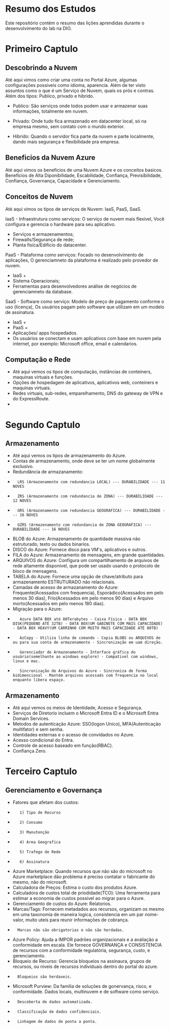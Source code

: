 # Resumo dos Estudos
Este repositório contém o resumo das lições aprendidas durante o desenvolvimento do lab na DIO.

<h1>Primeiro Captulo</h1>

<h2>Descobrindo a Nuvem</h2>

Até aqui vimos como criar uma conta no Portal Azure, algumas configurações possiveis como idioma, aparencia. Além de ter visto assuntos como o que é um Serviço de Nuvem, quais os prós e contras. 
Atém dos tipos: Publico, privado e hibrido. 

* Publico: São serviços onde todos podem usar e armazenar suas informações, totalmente em nuvem. 

* Privado: Onde tudo fica armazenado em datacenter local, só na empresa mesmo, sem contato com o mundo exterior. 

* Hibrido: Quando o servidor fica parte da nuvem e parte localmente, dando mais segurança e flexibilidade pra empresa. 

<h2>Beneficios da Nuvem Azure</h2>

Até aqui vimos os beneficios de uma Nuvem Azure e os conceitos basicos. Beneficios de Alta Diponibilidade, Escabilidade, Confiança, Previsibilidade, Confiança, Governança, Capacidade e Gerenciamento. 

<h2>Conceitos de Nuvem</h2>

Até aqui vimos os tipos de serviços de Nuvem: IaaS, PaaS, SaaS.

IaaS - Infraestrutura como serviços: O serviço de nuvem mais flexível, Você configura e gerencia o hardware para seu aplicativo.
* Serviços e armazenamentos;
* Firewalls/Segurança de rede;
* Planta fisíca/Edificio do datacenter.
  
PaaS - Plataforma como serviços: Focado no desenvolvimento de aplicações, O gerenciamneto da plataforma é realizado pelo provedor de nuvem.
* IaaS +
* Sistema Operacionais;
* Ferramentas para desenvolvedores análise de negócios de gerenciamneto da database. 

SaaS - Software como serviço: Modelo de preço de pagamento conforme o uso (licença), Os usuários pagam pelo software que utilizam em um modelo de assinatura. 
* IaaS +
* PaaS +
* Aplicações/ apps hospedados. 
* Os usuários se conectam e usam aplicativos com base em nuvem pela internet, por exemplo: Microsoft office, email e calendarios. 

<h2>Computação e Rede</h2>

* Até aqui vemos os tipos de computação, instâncias de conteiners, maquinas virtuais e funções.
* Opções de hospedagem de aplicativos, aplicativos web, conteiners e maquinas virtuais.
* Redes virtuais, sub-redes, emparelhamento, DNS do gateway de VPN e do ExpressRoute.
* 
<h1>Segundo Captulo</h1>
  
<h2>Armazenamento</h2>

* Até aqui vemos os tipos de armazenamento do Azure.
* Contas de armazenamento, onde deve se ter um nome globalmente exclusivo. 
* Redundância de armazanamento:
*       LRS (Armazenamento com redundancia LOCAL) --- DURABILIDADE --- 11 NOVES
*       ZRS (Armazenamento com redundancia de ZONA) --- DURABILIDADE --- 12 NOVES
*       GRS (Armazenamento com redundancia GEOGRAFICA) --- DURABILIDADE --- 16 NOVES
*       GZRS (Armazenamento com redundancia de ZONA GEOGRAFICA) --- DURABILIDADE --- 16 NOVES
*  BLOB do Azure: Armazenamento de quantidade massiva não estruturado, texto ou dados binarios.
*  DISCO do Azure: Fornece disco para VM's, aplicativos e outros.
*  FILA do Azure: Armazenamento de mensagens, em grande quantidades.
*  ARQUIVOS do Azure: Configura um compartilhamento de arquivos de rede altamente disponivel, que pode ser usado usando o protocolo de bloco de mensagens. 
*  TABELA do Azure: Fornece uma opção de chave/atributo para armazenamento ESTRUTURADO não relacionais. 
*  Camadas de acesso de armazanamento do Azure:  Frequente(Acessados com frequencia), Esporádico(Acessados em pelo menos 30 dias), Frio(Acessados em pelo menos 90 dias) e Arquivo morto(Acessados em pelo menos 180 dias). 
*  Migração para o Azure:
*        Azure DATA BOX até 80Terabytes - Caixa Física - DATA BOX DISK(PEQUENO ATÉ 32TB) - DATA BOX(UM GABINETE COM MAIS CAPACIDADE) - DATA BOX HEAVY(UM CARRINHO COM MUITO MAIS CAPACIDADE ATÉ 80TB) 
*        AzCopy - Utiliza linha de comando - Copia BLOBS ou ARQUIVOS de ou para sua conta de armazenamento - Sincronização em uam direção. 
*        Gerenciador de Armazenamento - Interface gráfica do usuário(semelhante ao windows explore) - Compativel com windows, linux e mac.
*        Sincronização de Arquivos do Azure - Sincroniza de forma bidimencional - Mantém arquivos acessads com frequencia no local enquanto libera espaço.

<h2>Armazenamento</h2>

* Até aqui vemos os meios de Identidade, Acesso e Segurança.
* Serviços de Diretorio incluem o Microsoft Entra ID e o Microsoft Entra Domain Services.
* Metodos de autenticação Azure: SSO(logon Unico), MFA(Autenticação multifator) e sem senha.
* Identidades externas e o acesso de convidados no Azure.
* Acesso condicional do Entra.
* Controle de acesso baseado em função(RBAC).
* Confiança Zero.
  
<h1>Terceiro Captulo</h1>
<h2>Gerenciamento e Governança</h2>

* Fatores que afetam dos custos:
*        1) Tipo de Recurso
*        2) Consumo
*        3) Manutenção
*        4) Area Geografica
*        5) Trafego de Rede
*        6) Assinatura

* Azure Marketplace: Quando recursos que não são do microsoft no Azure marketplace dão problema é preciso contatar o fabricante do mesmo, não do microsoft.
* Calculadora de Preços: Estima o custo dos produtos Azure. 
* Calculadora de custos total de priodidade(TCO): Uma ferramenta para estimar a economia de custos possivel ao migrar para o Azure.
* Gerenciamento de custos do Azure: Relatorios.
* Marcas/Tags: Fornecem metadados aos recursos, organizam os mesmo em uma taxonomia de maneira logica, consistencia em um par nome-valor, muito uteis para reunir informações de cobrança.
*       Marcas não são obrigatorias e não são herdadas. 
* Azure Policy: Ajuda a IMPOR padrões organizacionais e a avaliação a conformidade em escala. Ele fornece GOVERNANÇA e CONSISTENCIA de recursos com a conformidade regulatória, segurança, custo, e gerenciamento.
* Bloqueio de Recurso: Gerencia bloqueios na assinaura, grupos de recursos, ou niveis de recursos individuais dentro do portal do azure.
*       Bloqueios são herdaveis.
*   Microsoft Purview: Da familia de soluções de gonervança, risco, e conformidade. Dados locais, multinuvem e de software como serviço.
*       Descoberta de dados automatizada.
*       Classificação de dados confidenciais.
*       Linhagem de dados de ponta a ponta. 

